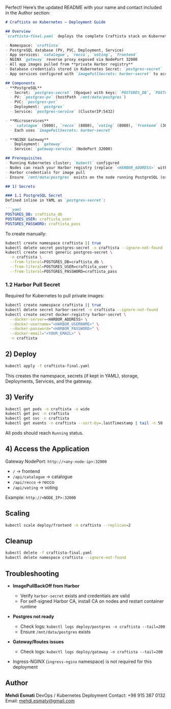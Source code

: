 Perfect! Here’s the updated README with your name and contact included in the Author section:

````markdown
# Craftista on Kubernetes – Deployment Guide

## Overview
`craftista-final.yaml` deploys the complete Craftista stack on Kubernetes:

- Namespace: `craftista`
- PostgreSQL database (PV, PVC, Deployment, Service)
- App services: `catalogue`, `recco`, `voting`, `frontend`
- NGINX `gateway` reverse proxy exposed via NodePort 32000
- All app images pulled from **private Harbor registry**
- Database credentials stored in Kubernetes Secret: `postgres-secret`
- App services configured with `imagePullSecrets: harbor-secret` to access private Harbor images

## Components
- **PostgreSQL**
  - Secret: `postgres-secret` (Opaque) with keys: `POSTGRES_DB`, `POSTGRES_USER`, `POSTGRES_PASSWORD`
  - PV: `postgres-pv` (hostPath `/mnt/data/postgres`)
  - PVC: `postgres-pvc`
  - Deployment: `postgres`
  - Service: `postgres-service` (ClusterIP:5432)

- **Microservices**
  - `catalogue` (5000), `recco` (8080), `voting` (8080), `frontend` (3000)
  - Each uses `imagePullSecrets: harbor-secret`

- **NGINX Gateway**
  - Deployment: `gateway`
  - Service: `gateway-service` (NodePort 32000)

## Prerequisites
- Running Kubernetes cluster; `kubectl` configured
- Nodes can reach your Harbor registry (replace `<HARBOR_ADDRESS>` with your Harbor hostname/IP)
- Harbor credentials for image pull
- Ensure `/mnt/data/postgres` exists on the node running PostgreSQL (or update hostPath in YAML)

## 1) Secrets

### 1.1 PostgreSQL Secret
Defined inline in YAML as `postgres-secret`:

```yaml
POSTGRES_DB: craftista_db
POSTGRES_USER: craftista_user
POSTGRES_PASSWORD: craftista_pass
````

To create manually:

```bash
kubectl create namespace craftista || true
kubectl delete secret postgres-secret -n craftista --ignore-not-found
kubectl create secret generic postgres-secret \
  -n craftista \
  --from-literal=POSTGRES_DB=craftista_db \
  --from-literal=POSTGRES_USER=craftista_user \
  --from-literal=POSTGRES_PASSWORD=craftista_pass
```

### 1.2 Harbor Pull Secret

Required for Kubernetes to pull private images:

```bash
kubectl create namespace craftista || true
kubectl delete secret harbor-secret -n craftista --ignore-not-found
kubectl create secret docker-registry harbor-secret \
  --docker-server=<HARBOR_ADDRESS> \
  --docker-username="<HARBOR_USERNAME>" \
  --docker-password="<HARBOR_PASSWORD>" \
  --docker-email="<YOUR_EMAIL>" \
  -n craftista
```

## 2) Deploy

```bash
kubectl apply -f craftista-final.yaml
```

This creates the namespace, secrets (if kept in YAML), storage, Deployments, Services, and the gateway.

## 3) Verify

```bash
kubectl get pods -n craftista -o wide
kubectl get pvc -n craftista
kubectl get svc -n craftista
kubectl get events -n craftista --sort-by=.lastTimestamp | tail -n 50
```

All pods should reach `Running` status.

## 4) Access the Application

Gateway NodePort: `http://<any-node-ip>:32000`

* `/` → frontend
* `/api/catalogue` → catalogue
* `/api/recco` → recco
* `/api/voting` → voting

Example: `http://<NODE_IP>:32000`

## Scaling

```bash
kubectl scale deploy/frontend -n craftista --replicas=2
```

## Cleanup

```bash
kubectl delete -f craftista-final.yaml
kubectl delete namespace craftista --ignore-not-found
```

## Troubleshooting

* **ImagePullBackOff from Harbor**

  * Verify `harbor-secret` exists and credentials are valid
  * For self-signed Harbor CA, install CA on nodes and restart container runtime

* **Postgres not ready**

  * Check logs: `kubectl logs deploy/postgres -n craftista --tail=200`
  * Ensure `/mnt/data/postgres` exists

* **Gateway/Routes issues**

  * Check logs: `kubectl logs deploy/gateway -n craftista --tail=200`

* Ingress-NGINX (`ingress-nginx` namespace) is not required for this deployment

## Author

**Mehdi Esmati**
DevOps / Kubernetes Deployment
Contact: +98 915 387 0132
Email: mehdi.esmaty@gmail.com
